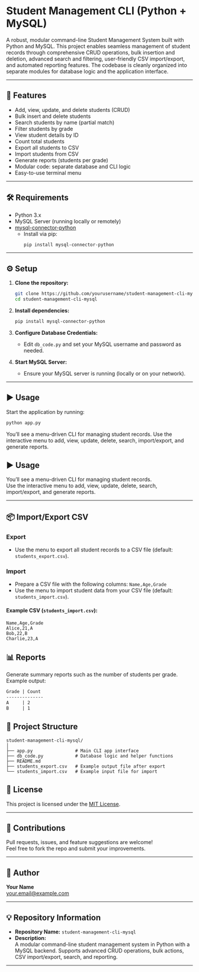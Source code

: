 # Student Management CLI (Python + MySQL)

A robust, modular command-line Student Management System built with Python and MySQL. This project enables seamless management of student records through comprehensive CRUD operations, bulk insertion and deletion, advanced search and filtering, user-friendly CSV import/export, and automated reporting features. The codebase is cleanly organized into separate modules for database logic and the application interface.

---

## 🚀 Features

- Add, view, update, and delete students (CRUD)
- Bulk insert and delete students
- Search students by name (partial match)
- Filter students by grade
- View student details by ID
- Count total students
- Export all students to CSV
- Import students from CSV
- Generate reports (students per grade)
- Modular code: separate database and CLI logic
- Easy-to-use terminal menu

---

## 🛠️ Requirements

- Python 3.x
- MySQL Server (running locally or remotely)
- [mysql-connector-python](https://pypi.org/project/mysql-connector-python/)
    - Install via pip:
      ```bash
      pip install mysql-connector-python
      ```

---

## ⚙️ Setup

1. **Clone the repository:**
    ```bash
    git clone https://github.com/yourusername/student-management-cli-mysql.git
    cd student-management-cli-mysql
    ```

2. **Install dependencies:**
    ```bash
    pip install mysql-connector-python
    ```

3. **Configure Database Credentials:**
    - Edit `db_code.py` and set your MySQL username and password as needed.

4. **Start MySQL Server:**
    - Ensure your MySQL server is running (locally or on your network).

---

## ▶️ Usage

Start the application by running:

```bash
python app.py
```

You’ll see a menu-driven CLI for managing student records.
Use the interactive menu to add, view, update, delete, search, import/export, and generate reports.

## ▶️ Usage

You’ll see a menu-driven CLI for managing student records.  
Use the interactive menu to add, view, update, delete, search, import/export, and generate reports.

---

## 📦 Import/Export CSV

### Export

- Use the menu to export all student records to a CSV file (default: `students_export.csv`).

### Import

- Prepare a CSV file with the following columns: `Name,Age,Grade`
- Use the menu to import student data from your CSV file (default: `students_import.csv`).

#### **Example CSV (`students_import.csv`):**

```csv
Name,Age,Grade
Alice,21,A
Bob,22,B
Charlie,23,A
```

## 📊 Reports

Generate summary reports such as the number of students per grade. Example output:

```markdown
Grade | Count
--------------
A     | 2
B     | 1
```

## 🧩 Project Structure

```plaintext
student-management-cli-mysql/
│
├── app.py                # Main CLI app interface
├── db_code.py            # Database logic and helper functions
├── README.md
├── students_export.csv   # Example output file after export
└── students_import.csv   # Example input file for import

```

## 📃 License

This project is licensed under the [MIT License](LICENSE).

---

## 🙌 Contributions

Pull requests, issues, and feature suggestions are welcome!  
Feel free to fork the repo and submit your improvements.

---

## 🔗 Author

**Your Name**  
[your.email@example.com](mailto:nitinrathour_24dsc14@dtu.ac.in)

---

## 💡 Repository Information

- **Repository Name:** `student-management-cli-mysql`
- **Description:**  
  A modular command-line student management system in Python with a MySQL backend. Supports advanced CRUD operations, bulk actions, CSV import/export, search, and reporting.

---

